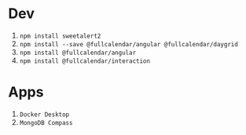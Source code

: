 # Dev

1. ```npm install sweetalert2```
2. ```npm install --save @fullcalendar/angular @fullcalendar/daygrid```
3. ```npm install @fullcalendar/angular```
4. ```npm install @fullcalendar/interaction```

# Apps
1. ```Docker Desktop```
2. ```MongoDB Compass```
